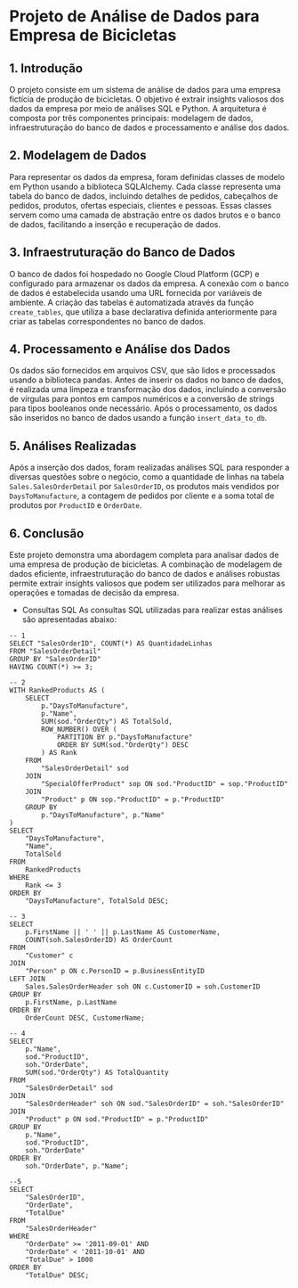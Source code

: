 # Projeto de Análise de Dados para Empresa de Bicicletas

## 1. Introdução
O projeto consiste em um sistema de análise de dados para uma empresa fictícia de produção de bicicletas. O objetivo é extrair insights valiosos dos dados da empresa por meio de análises SQL e Python. A arquitetura é composta por três componentes principais: modelagem de dados, infraestruturação do banco de dados e processamento e análise dos dados.

## 2. Modelagem de Dados
Para representar os dados da empresa, foram definidas classes de modelo em Python usando a biblioteca SQLAlchemy. Cada classe representa uma tabela do banco de dados, incluindo detalhes de pedidos, cabeçalhos de pedidos, produtos, ofertas especiais, clientes e pessoas. Essas classes servem como uma camada de abstração entre os dados brutos e o banco de dados, facilitando a inserção e recuperação de dados.

## 3. Infraestruturação do Banco de Dados
O banco de dados foi hospedado no Google Cloud Platform (GCP) e configurado para armazenar os dados da empresa. A conexão com o banco de dados é estabelecida usando uma URL fornecida por variáveis de ambiente. A criação das tabelas é automatizada através da função `create_tables`, que utiliza a base declarativa definida anteriormente para criar as tabelas correspondentes no banco de dados.

## 4. Processamento e Análise dos Dados
Os dados são fornecidos em arquivos CSV, que são lidos e processados usando a biblioteca pandas. Antes de inserir os dados no banco de dados, é realizada uma limpeza e transformação dos dados, incluindo a conversão de vírgulas para pontos em campos numéricos e a conversão de strings para tipos booleanos onde necessário. Após o processamento, os dados são inseridos no banco de dados usando a função `insert_data_to_db`.

## 5. Análises Realizadas
Após a inserção dos dados, foram realizadas análises SQL para responder a diversas questões sobre o negócio, como a quantidade de linhas na tabela `Sales.SalesOrderDetail` por `SalesOrderID`, os produtos mais vendidos por `DaysToManufacture`, a contagem de pedidos por cliente e a soma total de produtos por `ProductID` e `OrderDate`.

## 6. Conclusão
Este projeto demonstra uma abordagem completa para analisar dados de uma empresa de produção de bicicletas. A combinação de modelagem de dados eficiente, infraestruturação do banco de dados e análises robustas permite extrair insights valiosos que podem ser utilizados para melhorar as operações e tomadas de decisão da empresa.


- Consultas SQL
As consultas SQL utilizadas para realizar estas análises são apresentadas abaixo:

```
-- 1
SELECT "SalesOrderID", COUNT(*) AS QuantidadeLinhas
FROM "SalesOrderDetail"
GROUP BY "SalesOrderID"
HAVING COUNT(*) >= 3;

-- 2
WITH RankedProducts AS (
    SELECT 
        p."DaysToManufacture",
        p."Name",
        SUM(sod."OrderQty") AS TotalSold,
        ROW_NUMBER() OVER (
            PARTITION BY p."DaysToManufacture" 
            ORDER BY SUM(sod."OrderQty") DESC
        ) AS Rank
    FROM 
        "SalesOrderDetail" sod
    JOIN 
        "SpecialOfferProduct" sop ON sod."ProductID" = sop."ProductID"
    JOIN 
        "Product" p ON sop."ProductID" = p."ProductID"
    GROUP BY 
        p."DaysToManufacture", p."Name"
)
SELECT 
    "DaysToManufacture",
    "Name",
    TotalSold
FROM 
    RankedProducts
WHERE 
    Rank <= 3
ORDER BY 
    "DaysToManufacture", TotalSold DESC;

-- 3
SELECT 
    p.FirstName || ' ' || p.LastName AS CustomerName,
    COUNT(soh.SalesOrderID) AS OrderCount
FROM 
    "Customer" c
JOIN 
    "Person" p ON c.PersonID = p.BusinessEntityID
LEFT JOIN 
    Sales.SalesOrderHeader soh ON c.CustomerID = soh.CustomerID
GROUP BY 
    p.FirstName, p.LastName
ORDER BY 
    OrderCount DESC, CustomerName;

-- 4
SELECT
    p."Name",
    sod."ProductID",
    soh."OrderDate",
    SUM(sod."OrderQty") AS TotalQuantity
FROM
    "SalesOrderDetail" sod
JOIN
    "SalesOrderHeader" soh ON sod."SalesOrderID" = soh."SalesOrderID"
JOIN
    "Product" p ON sod."ProductID" = p."ProductID"
GROUP BY
    p."Name",
    sod."ProductID",
    soh."OrderDate"
ORDER BY
    soh."OrderDate", p."Name";

--5
SELECT
    "SalesOrderID",
    "OrderDate",
    "TotalDue"
FROM
    "SalesOrderHeader"
WHERE
    "OrderDate" >= '2011-09-01' AND
    "OrderDate" < '2011-10-01' AND
    "TotalDue" > 1000
ORDER BY
    "TotalDue" DESC;

```

